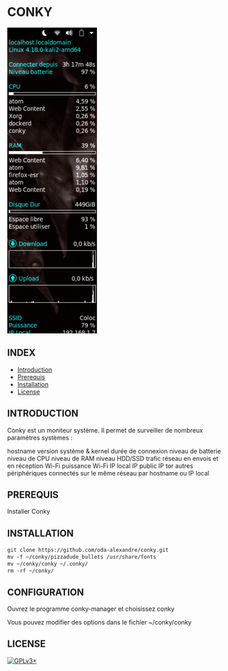 # CONKY

 ![conky](https://raw.githubusercontent.com/oda-alexandre/conky/master/conky.png)


## INDEX

- [Introduction](#INTRODUCTION)
- [Prerequis](#PREREQUIS)
- [Installation](#INSTALLATION)
- [License](#LICENSE)


## INTRODUCTION

Conky est un moniteur système. Il permet de surveiller de nombreux paramètres systèmes :

hostname
version système & kernel
durée de connexion
niveau de batterie
niveau de CPU
niveau de RAM
niveau HDD/SSD
trafic réseau en envois et en réception
Wi-Fi
puissance Wi-Fi
IP local
IP public
IP tor
autres périphériques connectés sur le même réseau par hostname ou IP local


## PREREQUIS

Installer Conky


## INSTALLATION

```
git clone https://github.com/oda-alexandre/conky.git
mv -f ~/conky/pizzadude_bullets /usr/share/fonts
mv ~/conky/conky ~/.conky/
rm -rf ~/conky/
```


## CONFIGURATION

Ouvrez le programme conky-manager et choisissez conky

Vous pouvez modifier des options dans le fichier ~/conky/conky


## LICENSE

[![GPLv3+](http://gplv3.fsf.org/gplv3-127x51.png)](https://github.com/oda-alexandre/conky/blob/master/LICENSE)
